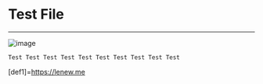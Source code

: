 # Test File
---
![image](/image/git.png)

```
Test Test Test Test Test Test Test Test Test Test 
```

[def1]=https://lenew.me
